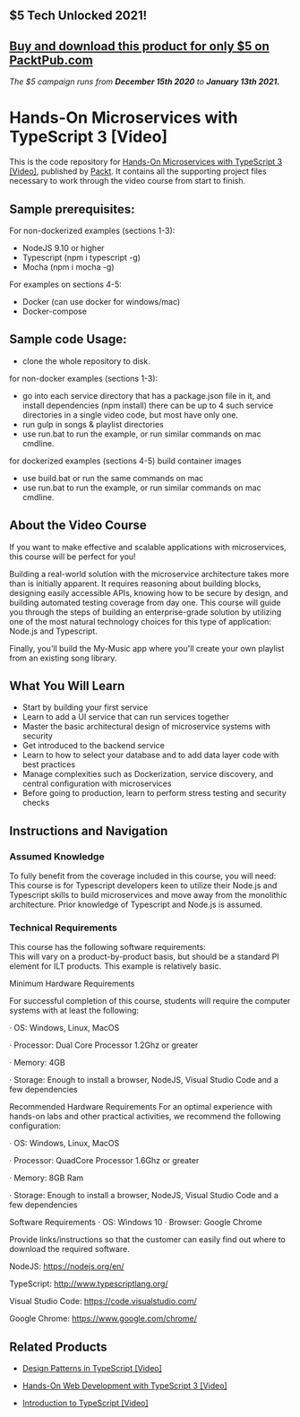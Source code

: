 ## $5 Tech Unlocked 2021!
[Buy and download this product for only $5 on PacktPub.com](https://www.packtpub.com/)
-----
*The $5 campaign         runs from __December 15th 2020__ to __January 13th 2021.__*

# Hands-On Microservices with TypeScript 3 [Video]
This is the code repository for [Hands-On Microservices with TypeScript 3 [Video]](https://www.packtpub.com/application-development/hands-microservices-typescript-3-video?utm_source=github&utm_medium=repository&utm_campaign=9781789616989), published by [Packt](https://www.packtpub.com/?utm_source=github). It contains all the supporting project files necessary to work through the video course from start to finish.

## Sample prerequisites:
For non-dockerized examples (sections 1-3):
* NodeJS 9.10 or higher 
* Typescript (npm i typescript -g)
* Mocha (npm i mocha -g)

For examples on sections 4-5:
* Docker (can use docker for windows/mac)
* Docker-compose 

## Sample code Usage:
* clone the whole repository to disk.

for non-docker examples (sections 1-3):
* go into each service directory that has a package.json file in it, and install dependencies (npm install) there can be up to 4 such service directories in a single video code, but most have only one.
* run gulp in songs & playlist directories
* use run.bat to run the example, or run similar commands on mac cmdline.

for dockerized examples (sections 4-5) build container images 
* use build.bat or run the same commands on mac
* use run.bat to run the example, or run similar commands on mac cmdline.


## About the Video Course
If you want to make effective and scalable applications with microservices, this course will be perfect for you!

Building a real-world solution with the microservice architecture takes more than is initially apparent. It requires reasoning about building blocks, designing easily accessible APIs, knowing how to be secure by design, and building automated testing coverage from day one. This course will guide you through the steps of building an enterprise-grade solution by utilizing one of the most natural technology choices for this type of application: Node.js and Typescript. 

Finally, you'll build the My-Music app where you'll create your own playlist from an existing song library.

<H2>What You Will Learn</H2>
<DIV class=book-info-will-learn-text>
<UL>
<LI>Start by building your first service 
<LI>Learn to add a UI service that can run services together 
<LI>Master the basic architectural design of microservice systems with security 
<LI>Get introduced to the backend service 
<LI>Learn to how to select your database and to add data layer code with best practices 
<LI>Manage complexities such as Dockerization, service discovery, and central configuration with microservices 
<LI>Before going to production, learn to perform stress testing and security checks </LI></UL></DIV>

## Instructions and Navigation
### Assumed Knowledge
To fully benefit from the coverage included in this course, you will need:<br/>
This course is for Typescript developers keen to utilize their Node.js and Typescript skills to build microservices and move away from the monolithic architecture. Prior knowledge of Typescript and Node.js is assumed.
### Technical Requirements
This course has the following software requirements:<br/>
This will vary on a product-by-product basis, but should be a standard PI element for ILT products. This example is relatively basic.



Minimum Hardware Requirements

For successful completion of this course, students will require the computer systems with at least the following:

·         OS: Windows, Linux, MacOS

·         Processor: Dual Core Processor 1.2Ghz or greater

·         Memory: 4GB

·         Storage: Enough to install a browser, NodeJS, Visual Studio Code and a few dependencies

Recommended Hardware Requirements
For an optimal experience with hands-on labs and other practical activities, we recommend the following configuration:

·         OS: Windows, Linux, MacOS

·         Processor: QuadCore Processor 1.6Ghz or greater

·         Memory: 8GB Ram

·         Storage: Enough to install a browser, NodeJS, Visual Studio Code and a few dependencies

Software Requirements
·         OS: Windows 10
·         Browser: Google Chrome



Provide links/instructions so that the customer can easily find out where to download the required software.



NodeJS: https://nodejs.org/en/

TypeScript: http://www.typescriptlang.org/

Visual Studio Code: https://code.visualstudio.com/

Google Chrome: https://www.google.com/chrome/

## Related Products
* [Design Patterns in TypeScript [Video]](https://www.packtpub.com/application-development/design-patterns-typescript-video?utm_source=github&utm_medium=repository&utm_campaign=9781789347951)

* [Hands-On Web Development with TypeScript 3 [Video]](https://www.packtpub.com/application-development/hands-web-development-typescript-3-video?utm_source=github&utm_medium=repository&utm_campaign=9781789616095)

* [Introduction to TypeScript [Video]](https://www.packtpub.com/application-development/introduction-typescript-video?utm_source=github&utm_medium=repository&utm_campaign=9781786465207)

